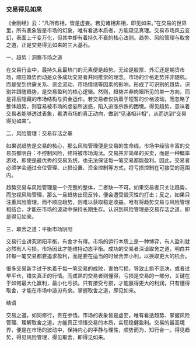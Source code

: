 
### 交易得见如来

《金刚经》云：“凡所有相，皆是虚妄。若见诸相非相，即见如来。”在交易的世界里，所有表象皆是市场的幻象，唯有看透本质者，方能窥见真理。交易市场风云变幻，表面上千变万化，但其中却有着持久不衰的核心法则。趋势、风险管理与取舍之道，正是交易得见如来的三大基石。

一、趋势：洞察市场之道

在交易行业中，最持久且最热门的元素便是趋势。无论是股票、外汇还是期货市场，顺应趋势而动是众多成功交易者共同推崇的理念。市场的价格走势并非随机，而是受到供需关系、资金流动、市场情绪等因素的影响，形成了可识别的趋势。识别并跟随趋势，是交易盈利的核心逻辑。然则，趋势并非肉眼所见的单一方向，而是背后隐藏的市场结构与资金运作。若交易者仅执着于短暂的价格波动，而忽略了整体趋势，则容易被市场的虚妄所迷惑，陷入追涨杀跌的困境。得见趋势，意味着交易者能够透过表象，看清市场的真正动向，做到“见诸相非相”，从而达到“交易得见如来”。

二、风险管理：交易存活之基

如果说趋势是交易的核心，那么风险管理便是交易的生命线。市场中经验丰富的交易员都明白：不控制风险，终将被市场淘汰。交易并非简单的买卖，而是一种概率游戏，即使是最优秀的交易系统，也无法保证每一笔交易都能盈利。因此，交易者必须学会通过仓位管理、止损设置、资金控制等方式，将亏损控制在可接受的范围内。

趋势交易与风险管理是一个完整的整体，二者缺一不可。如果交易者只关注趋势，而忽视风险管理，那么一旦趋势出现反转，便会遭受毁灭性的打击；反之，如果只注重风险管理，而不顺应趋势，则难以获取稳定收益。唯有将趋势交易与风险管理相结合，才能在市场的波动中保持长期生存。认识到风险管理是交易存活之道，即是得见如来。

三、取舍之道：平衡市场阴阳

交易行业讲究阴阳平衡，有舍才有得。市场的运行本质上是一种博弈，有人盈利就必然有人亏损，市场因此才能维持动态平衡。成功的交易者深谙取舍之道，明白并非每一笔交易都要追求盈利，而是要在适当的时候舍弃小利，以换取更大的机会。

很多交易新手过于执着于每一笔交易的成败，害怕亏损，导致止损不坚决，或者过早平仓，错失真正的行情。而成熟的交易者则懂得，亏损是交易的一部分，关键在于如何最大化赢利，最小化亏损。只有接受亏损，才能赢得更大的利润，只有懂得取舍，才能在市场中游刃有余。掌握取舍之道，即见如来。

结语

交易之道，如同修行，贵在参悟。市场的表象皆是虚妄，唯有看透趋势、掌握风险管理、理解取舍之道，方能真正领悟交易的本质，实现稳健盈利。交易的最高境界，便是在市场的波动中，保持内心的平静与理性，顺势而为，知行合一。得见趋势，得见风险管理，得见取舍，即得见如来。

